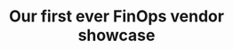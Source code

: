 ---
title: Our first ever FinOps vendor showcase
description: Vendor members were invited to shortly present their products to the community. Check out this showcase and celebration of all the interesting tools and platforms that help us make sense of cloud costs.
date-added: Dec 2021
type: Video
source: FinOps Foundation
label: 
link: https://youtu.be/1iBY_cfK4Rc
cloud-provider: 
  - Multi-Cloud
framework-capabilities:
permalink: /resources/not-here/
listing: true
---